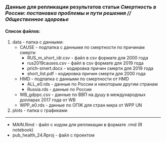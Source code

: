 
### **Данные для репликации результатов статьи** *Смертность в России: постановка проблемы и пути решения // Общественное здоровье*

#### Список файлов: 

1. data - папка с данными:
    * CAUSE - подпапка с данными по смертности по причинам смерти
        * RUS_m_short_idr.csv - файл в csv формате для 2000 года
        * rus2019causes.csv - файл в csv формате для 2019 года
        * prich-smert.docx - кодировка причин смерти для 2019 года
        * short_list.pdf - кодировка причин смерти для 2000 года
    * HMD - подпапка с данными по смертности от HMD
        * ALL_e0.rds - данные по России и некоторым другим странам 
        * Russia.rds - данные по России 
    * WB_gdppc.csv - данные по ВВП на душу в международных долларах 2017 года от WB
    * WPP_e0.rds - данные по ОПЖ для стран мира от WPP UN
2. plots - папка с графиками 

________

* MAIN.Rmd - файл с кодом для репликации в формате .rmd (R notebook)
* pub_health_24.Rproj - файл с проектом